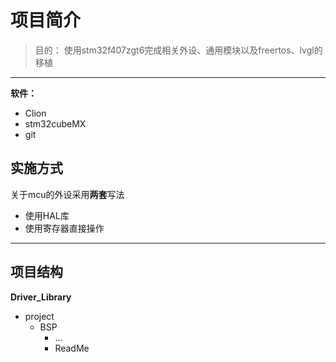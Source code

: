 # 项目简介

>
>
>目的： 使用stm32f407zgt6完成相关外设、通用模块以及freertos、lvgl的移植

---

**软件：**

- Clion
- stm32cubeMX
- git

## 实施方式

关于mcu的外设采用**两套**写法

- 使用HAL库
- 使用寄存器直接操作

---

## 项目结构

**Driver_Library**

- project
  - BSP
    - ...
    - ReadMe

